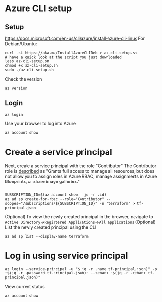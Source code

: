 # Azure CLI setup
## Setup
https://docs.microsoft.com/en-us/cli/azure/install-azure-cli-linux
For Debian/Ubuntu:
```
curl -sL https://aka.ms/InstallAzureCLIDeb > az-cli-setup.sh
# have a quick look at the script you just downloaded
less az-cli-setup.sh
chmod +x az-cli-setup.sh
sudo ./az-cli-setup.sh
```
Check the version
```
az version
```
## Login
```
az login
```
Use your browser to log into Azure

```
az account show
```

# Create a service principal

Next, create a service principal with the role "Contributor"
The Contributor role is [described](https://docs.microsoft.com/en-us/azure/role-based-access-control/built-in-roles) as "Grants full access to manage all resources, but does not allow you to assign roles in Azure RBAC, manage assignments in Azure Blueprints, or share image galleries."
```.

SUBSCRIPTION_ID=$(az account show | jq -r .id)
az ad sp create-for-rbac --role="Contributor" --scopes="/subscriptions/${SUBSCRIPTION_ID}" -n "terraform" > tf-principal.json
```

(Optional) To view the newly created principal in the browser, navigate to `Active Directory`->`Registered Applications`->`All applications`
(Optional) List the newly created principal using the CLI
```
az ad sp list --display-name terraform
```
# Log in using service principal
```
az login --service-principal -u "$(jq -r .name tf-principal.json)" -p "$(jq -r .password tf-principal.json)" --tenant "$(jq -r .tenant tf-principal.json)"
```

View current status
```
az account show
```